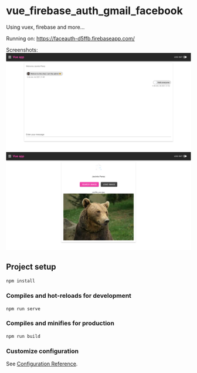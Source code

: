 # vue_firebase_auth_gmail_facebook

Using vuex, firebase and more...

Running on: https://faceauth-d5ffb.firebaseapp.com/

Screenshots:
![chat view ss](https://raw.githubusercontent.com/evinracher/vue_chat/main/details/2021_vue_chat.png)
![admin view ss](https://raw.githubusercontent.com/evinracher/vue_chat/main/details/2021_vue_admin.png)

## Project setup
```
npm install
```

### Compiles and hot-reloads for development
```
npm run serve
```

### Compiles and minifies for production
```
npm run build
```

### Customize configuration
See [Configuration Reference](https://cli.vuejs.org/config/).
